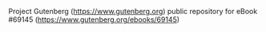 Project Gutenberg (https://www.gutenberg.org) public repository for
eBook #69145 (https://www.gutenberg.org/ebooks/69145)
